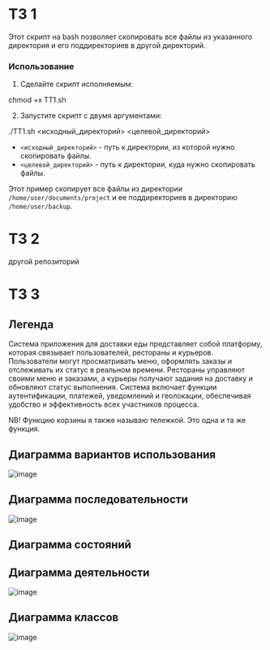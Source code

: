 # ТЗ 1

Этот скрипт на bash позволяет скопировать все файлы из указанного директория и его поддиректориев в другой директорий.  

### Использование

1. Сделайте скрипт исполняемым:

chmod +x TT1.sh

2. Запустите скрипт с двумя аргументами:

./TT1.sh <исходный_директорий> <целевой_директорий>

* `<исходный_директорий>` - путь к директории, из которой нужно скопировать файлы.
* `<целевой_директорий>` - путь к директории, куда нужно скопировать файлы. 

Этот пример скопирует все файлы из директории `/home/user/documents/project` и ее поддиректориев в директорию `/home/user/backup`.

# ТЗ 2

другой репозиторий

# ТЗ 3

## Легенда

Система приложения для доставки еды представляет собой платформу, которая связывает пользователей, рестораны и курьеров. Пользователи могут просматривать меню, оформлять заказы и отслеживать их статус в реальном времени. Рестораны управляют своими меню и заказами, а курьеры получают задания на доставку и обновляют статус выполнения. Система включает функции аутентификации, платежей, уведомлений и геолокации, обеспечивая удобство и эффективность всех участников процесса.

NB! Функцию корзины я также называю тележкой. Это одна и та же функция.

## Диаграмма вариантов использования

![image](https://github.com/tenderwrath/tphw/assets/107726368/512a2faf-2691-47cb-8348-fd6713f8d2eb)


## Диаграмма последовательности

![image](https://github.com/tenderwrath/tphw/assets/107726368/984b2945-8778-4344-8ae7-b5ee77b7651a)


## Диаграмма состояний

## Диаграмма деятельности

![image](https://github.com/tenderwrath/tphw/assets/107726368/6a1c2e88-a877-423c-8ff5-17ecf0d6dc7a)


## Диаграмма классов

![image](https://github.com/tenderwrath/tphw/assets/107726368/2c50a354-c5a1-417e-8d40-d462f1ab2a10)

